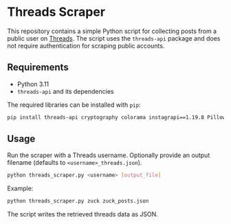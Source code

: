 # Threads Scraper

This repository contains a simple Python script for collecting posts from a public user on [Threads](https://www.threads.net/). The script uses the `threads-api` package and does not require authentication for scraping public accounts.

## Requirements

- Python 3.11
- `threads-api` and its dependencies

The required libraries can be installed with `pip`:

```bash
pip install threads-api cryptography colorama instagrapi==1.19.8 Pillow
```

## Usage

Run the scraper with a Threads username. Optionally provide an output filename (defaults to `<username>_threads.json`).

```bash
python threads_scraper.py <username> [output_file]
```

Example:

```bash
python threads_scraper.py zuck zuck_posts.json
```

The script writes the retrieved threads data as JSON.
